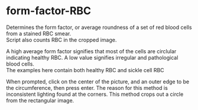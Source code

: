 # form-factor-RBC
Determines the form factor, or average roundness of a set of red blood cells from a stained RBC smear.  
Script also counts RBC in the cropped image. 

A high average form factor signifies that most of the cells are circlular indicating healthy RBC. A low value signifies irregular and pathological blood cells.\
The examples here contain both healthy RBC and sickle cell RBC

When prompted, click on the center of the picture, and an outer edge to be the circumference, then press enter. 
The reason for this method is inconsistent lighting found at the corners. This method crops out a circle from the rectangular image. 

